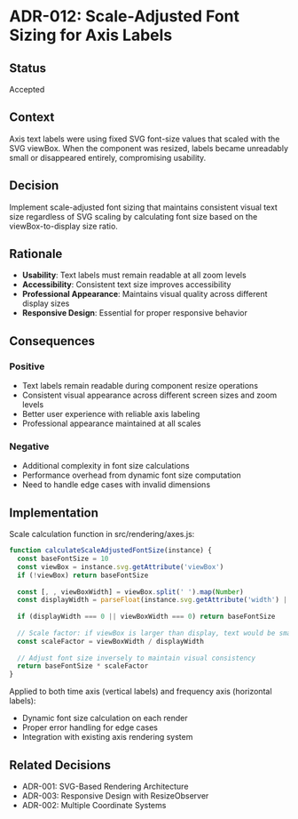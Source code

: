 # ADR-012: Scale-Adjusted Font Sizing for Axis Labels

## Status
Accepted

## Context
Axis text labels were using fixed SVG font-size values that scaled with the SVG viewBox. When the component was resized, labels became unreadably small or disappeared entirely, compromising usability.

## Decision
Implement scale-adjusted font sizing that maintains consistent visual text size regardless of SVG scaling by calculating font size based on the viewBox-to-display size ratio.

## Rationale
- **Usability**: Text labels must remain readable at all zoom levels
- **Accessibility**: Consistent text size improves accessibility
- **Professional Appearance**: Maintains visual quality across different display sizes
- **Responsive Design**: Essential for proper responsive behavior

## Consequences
### Positive
- Text labels remain readable during component resize operations
- Consistent visual appearance across different screen sizes and zoom levels
- Better user experience with reliable axis labeling
- Professional appearance maintained at all scales

### Negative
- Additional complexity in font size calculations
- Performance overhead from dynamic font size computation
- Need to handle edge cases with invalid dimensions

## Implementation
Scale calculation function in src/rendering/axes.js:
```javascript
function calculateScaleAdjustedFontSize(instance) {
  const baseFontSize = 10
  const viewBox = instance.svg.getAttribute('viewBox')
  if (!viewBox) return baseFontSize
  
  const [, , viewBoxWidth] = viewBox.split(' ').map(Number)
  const displayWidth = parseFloat(instance.svg.getAttribute('width') || '0')
  
  if (displayWidth === 0 || viewBoxWidth === 0) return baseFontSize
  
  // Scale factor: if viewBox is larger than display, text would be smaller
  const scaleFactor = viewBoxWidth / displayWidth
  
  // Adjust font size inversely to maintain visual consistency
  return baseFontSize * scaleFactor
}
```

Applied to both time axis (vertical labels) and frequency axis (horizontal labels):
- Dynamic font size calculation on each render
- Proper error handling for edge cases
- Integration with existing axis rendering system

## Related Decisions
- ADR-001: SVG-Based Rendering Architecture
- ADR-003: Responsive Design with ResizeObserver
- ADR-002: Multiple Coordinate Systems